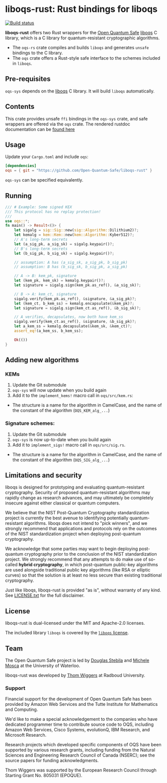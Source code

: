 liboqs-rust: Rust bindings for liboqs
=====================================

[![Build status](https://github.com/open-quantum-safe/liboqs-rust/workflows/Continuous%20integration/badge.svg)](https://github.com/open-quantum-safe/liboqs-rust/actions?query=workflow%3A"Continuous+integration")

**liboqs-rust** offers two Rust wrappers for the [Open Quantum Safe](https://openquantumsafe.org/) [liboqs](https://github.com/open-quantum-safe/liboqs/) C library, which is a C library for quantum-resistant cryptographic algorithms.

* The ``oqs-rs`` crate compiles and builds ``liboqs`` and generates ``unsafe`` bindings to the C library.
* The ``oqs`` crate offers a Rust-style safe interface to the schemes included in ``liboqs``.

Pre-requisites
--------------

``oqs-sys`` depends on the [liboqs](https://github.com/open-quantum-safe/liboqs) C library.
It will build ``liboqs`` automatically.

Contents
--------

This crate provides unsafe `ffi` bindings in the `oqs-sys` crate, and safe wrappers are offered via the `oqs` crate.
The rendered rustdoc documentation can be [found here](https://open-quantum-safe.github.io/liboqs-rust/oqs/)

Usage
-----

Update your ``Cargo.toml`` and include ``oqs``:

```toml
[dependencies]
oqs = { git = "https://github.com/Open-Quantum-Safe/liboqs-rust" }
```

``oqs-sys`` can be specified equivalently.

Running
-------

```rust
/// # Example: Some signed KEX
/// This protocol has no replay protection!
///
use oqs::*;
fn main() -> Result<()> {
    let sigalg = sig::Sig::new(sig::Algorithm::Dilithium2)?;
    let kemalg = kem::Kem::new(kem::Algorithm::Kyber512)?;
    // A's long-term secrets
    let (a_sig_pk, a_sig_sk) = sigalg.keypair()?;
    // B's long-term secrets
    let (b_sig_pk, b_sig_sk) = sigalg.keypair()?;

    // assumption: A has (a_sig_sk, a_sig_pk, b_sig_pk)
    // assumption: B has (b_sig_sk, b_sig_pk, a_sig_pk)

    // A -> B: kem_pk, signature
    let (kem_pk, kem_sk) = kemalg.keypair()?;
    let signature = sigalg.sign(kem_pk.as_ref(), &a_sig_sk)?;

    // B -> A: kem_ct, signature
    sigalg.verify(kem_pk.as_ref(), &signature, &a_sig_pk)?;
    let (kem_ct, b_kem_ss) = kemalg.encapsulate(&kem_pk)?;
    let signature = sigalg.sign(kem_ct.as_ref(), &b_sig_sk)?;

    // A verifies, decapsulates, now both have kem_ss
    sigalg.verify(kem_ct.as_ref(), &signature, &b_sig_pk)?;
    let a_kem_ss = kemalg.decapsulate(&kem_sk, &kem_ct)?;
    assert_eq!(a_kem_ss, b_kem_ss);

    Ok(())
}
```


Adding new algorithms
---------------------

### KEMs

1. Update the Git submodule
2. `oqs-sys` will now update when you build again
3. Add it to the ``implement_kems!`` macro call in ``oqs/src/kem.rs``:
  - The structure is a name for the algorithm in CamelCase, and the name of the constant of the algorithm (``OQS_KEM_alg_...``)

### Signature schemes:

1. Update the Git submodule
2. `oqs-sys` is now up-to-date when you build again
3. Add it to ``implement_sigs!`` macro call in ``oqs/src/sig.rs``.
  - The structure is a name for the algorithm in CamelCase, and the name of the constant of the algorithm (``OQS_SIG_alg_...``)

Limitations and security
------------------------

liboqs is designed for prototyping and evaluating quantum-resistant cryptography. Security of proposed quantum-resistant algorithms may rapidly change as research advances, and may ultimately be completely insecure against either classical or quantum computers.

We believe that the NIST Post-Quantum Cryptography standardization project is currently the best avenue to identifying potentially quantum-resistant algorithms. liboqs does not intend to "pick winners", and we strongly recommend that applications and protocols rely on the outcomes of the NIST standardization project when deploying post-quantum cryptography.

We acknowledge that some parties may want to begin deploying post-quantum cryptography prior to the conclusion of the NIST standardization project. We strongly recommend that any attempts to do make use of so-called **hybrid cryptography**, in which post-quantum public-key algorithms are used alongside traditional public key algorithms (like RSA or elliptic curves) so that the solution is at least no less secure than existing traditional cryptography.

Just like liboqs, liboqs-rust is provided "as is", without warranty of any kind. See [LICENSE.txt](https://github.com/open-quantum-safe/liboqs-rust/blob/master/LICENSE.txt) for the full disclaimer.

License
-------

liboqs-rust is dual-licensed under the MIT and Apache-2.0 licenses.

The included library ``liboqs`` is covered by the [``liboqs`` license](https://github.com/open-quantum-safe/liboqs/blob/master/LICENSE.txt).

Team
----

The Open Quantum Safe project is led by [Douglas Stebila](https://www.douglas.stebila.ca/research/) and [Michele Mosca](http://faculty.iqc.uwaterloo.ca/mmosca/) at the University of Waterloo.

liboqs-rust was developed by [Thom Wiggers](https://thomwiggers.nl) at Radboud University.

### Support

Financial support for the development of Open Quantum Safe has been provided by Amazon Web Services and the Tutte Institute for Mathematics and Computing.

We'd like to make a special acknowledgement to the companies who have dedicated programmer time to contribute source code to OQS, including Amazon Web Services, Cisco Systems, evolutionQ, IBM Research, and Microsoft Research.

Research projects which developed specific components of OQS have been supported by various research grants, including funding from the Natural Sciences and Engineering Research Council of Canada (NSERC); see the source papers for funding acknowledgments.

Thom Wiggers was supported by the European Research Council through Starting Grant No. 805031 (EPOQUE).
